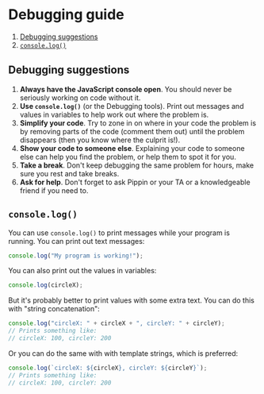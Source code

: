# Debugging guide

1. [Debugging suggestions](#debugging-suggestions)
2. [`console.log()`](#console-log)

## Debugging suggestions

1. __Always have the JavaScript console open__. You should never be seriously working on code without it.
2. __Use `console.log()`__ (or the Debugging tools). Print out messages and values in variables to help work out where the problem is.
3. __Simplify your code__. Try to zone in on where in your code the problem is by removing parts of the code (comment them out) until the problem disappears (then you know where the culprit is!).
4. __Show your code to someone else__. Explaining your code to someone else can help you find the problem, or help them to spot it for you.
5. __Take a break__. Don't keep debugging the same problem for hours, make sure you rest and take breaks.
6. __Ask for help__. Don't forget to ask Pippin or your TA or a knowledgeable friend if you need to.

## `console.log()`

You can use `console.log()` to print messages while your program is running. You can print out text messages:

```javascript
console.log("My program is working!");
```

You can also print out the values in variables:

```javascript
console.log(circleX);
```

But it's probably better to print values with some extra text. You can do this with "string concatenation":

```javascript
console.log("circleX: " + circleX + ", circleY: " + circleY);
// Prints something like:
// circleX: 100, circleY: 200
```

Or you can do the same with with template strings, which is preferred:

```javascript
console.log(`circleX: ${circleX}, circleY: ${circleY}`);
// Prints something like:
// circleX: 100, circleY: 200
```
